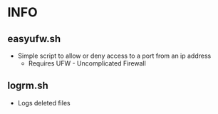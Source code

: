 # INFO
## easyufw.sh
- Simple script to allow or deny access to a port from an ip address 
  - Requires UFW - Uncomplicated Firewall

## logrm.sh
- Logs deleted files 

